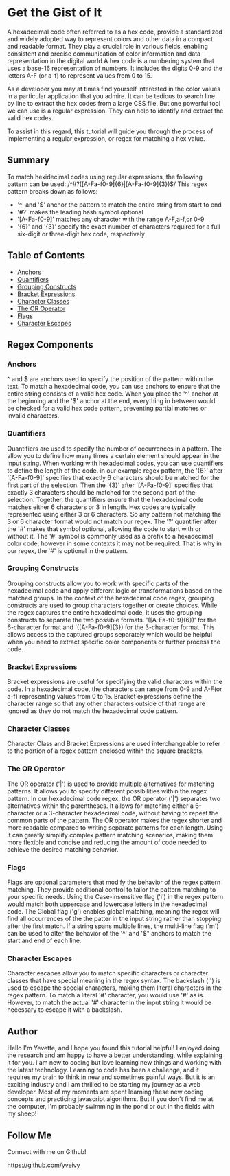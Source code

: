 # Get the Gist of It

A hexadecimal code often referred to as a hex code, provide a standardized and widely adopted way to represent colors and other data in a compact and readable format. They play a crucial role in various fields, enabling consistent and precise communication of color information and data representation in the digital world.A hex code is a numbering system that uses a base-16 representation of numbers. It includes the digits 0-9 and the letters A-F (or a-f) to represent values from 0 to 15. 

As a developer you may at times find yourself interested in the color values in a particular application that you admire. It can be tedious to search line by line to extract the hex codes from a large CSS file. But one powerful tool we can use is a regular expression. They can help to identify and extract the valid hex codes.

To assist in this regard, this tutorial will guide you through the process of implementing a regular expression, or regex for matching a hex value. 

## Summary

To match hexidecimal codes using regular expressions, the following pattern can be used: /^#?([A-Fa-f0-9]{6}|[A-Fa-f0-9]{3})$/ This regex pattern breaks down as follows:
 - '^' and '$' anchor the pattern to match the entire string from start to end
 - '#?' makes the leading hash symbol optional
 - '[A-Fa-f0-9]' matches any character with the range A-F,a-f,or 0-9
 - '{6}' and '{3}' specify the exact number of characters required for a full six-digit or three-digit hex code, respectively

## Table of Contents

- [Anchors](#anchors)
- [Quantifiers](#quantifiers)
- [Grouping Constructs](#grouping-constructs)
- [Bracket Expressions](#bracket-expressions)
- [Character Classes](#character-classes)
- [The OR Operator](#the-or-operator)
- [Flags](#flags)
- [Character Escapes](#character-escapes)

## Regex Components

### Anchors

^ and $ are anchors used to specify the position of the pattern within the text. To match a hexadecimal code, you can use anchors to ensure that the entire string consists of a valid hex code. When you place the '^' anchor at the beginning and the '$' anchor at the end, everything in between would be checked for a valid hex code pattern, preventing partial matches or invalid characters.

### Quantifiers
Quantifiers are used to specify the number of occurrences in a pattern. The allow you to define how many times a certain element should appear in the input string. When working with hexadecimal codes, you can use quantifiers to define the length of the code. in our example regex pattern, the '{6}' after '[A-Fa-f0-9]' specifies that exactly 6 characters should be matched for the first part of the selection. Then the '{3}' after '[A-Fa-f0-9]' specifies that exactly 3 characters should be matched for the second part of the selection. Together, the quantifiers ensure that the hexadecimal code matches either 6 characters or 3 in length. Hex codes are typically represented using either 3 or 6 characters. So any pattern not matching the 3 or 6 character format would not match our regex. The '?' quantifier after the '#' makes that symbol optional, allowing the code to start with or without it. The '#' symbol is commonly used as a prefix to a hexadecimal color code, however in some contexts it may not be required. That is why in our regex, the '#' is optional in the pattern.

### Grouping Constructs

Grouping constructs allow you to work with specific parts of the hexadecimal code and apply different logic or transformations based on the matched groups. In the context of the hexadecimal code regex, grouping constructs are used to group characters together or create choices. While the regex captures the entire hexadecimal code, it uses the grouping constructs to separate the two possible formats. '([A-Fa-f0-9]{6})' for the 6-character format and '([A-Fa-f0-9]{3}) for the 3-character format. This allows access to the captured groups separately which would be helpful when you need to extract specific color components or further process the code.

### Bracket Expressions

Bracket expressions are useful for specifying the valid characters within the code. In a hexadecimal code, the characters can range from 0-9 and A-F(or a-f) representing values from 0 to 15. Bracket expressions define the character range so that any other characters outside of that range are ignored as they do not match the hexadecimal code pattern. 

### Character Classes

Character Class and Bracket Expressions are used interchangeable to refer to the portion of a regex pattern enclosed within the square brackets. 

### The OR Operator

The OR operator ('|') is used to provide multiple alternatives for matching patterns. It allows you to specify different possibilities within the regex pattern. In our hexadecimal code regex, the OR operator ('|') separates two alternatives within the parentheses.  It allows for matching either a 6-character or a 3-character hexadecimal code, without having to repeat the common parts of the pattern. The OR operator makes the regex shorter and more readable compared to writing separate patterns for each length. Using it can greatly simplify complex pattern matching scenarios, making them more flexible and concise and reducing the amount of code needed to achieve the desired matching behavior.  

### Flags

Flags are optional parameters that modify the behavior of the regex pattern matching. They provide additional control to tailor the pattern matching to your specific needs. Using the Case-insensitive flag ('i') in the regex pattern would match both uppercase and lowercase letters in the hexadecimal code. The Global flag ('g') enables global matching, meaning the regex will find all occurrences of the the patter in the input string rather than stopping after the first match. If a string spans multiple lines, the multi-line flag ('m') can be used to alter the behavior of the '^' and '$" anchors to match the start and end of each line.

### Character Escapes

Character escapes allow you to match specific characters or character classes that have special meaning in the regex syntax. The backslash ('\') is used to escape the special characters, making them literal characters in the regex pattern. To match a literal '#' character, you would use '#' as is. However, to match the actual '#' character in the input string it would be necessary to escape it with a backslash. 

## Author

Hello I'm Yevette, and I hope you found this tutorial helpful! I enjoyed doing the research and am happy to have a better understanding, while explaining it for you. I am new to coding but love learning new things and working with the latest technology. Learning to code has been a challenge, and it requires my brain to think in new and sometimes painful ways. But it is an exciting industry and I am thrilled to be starting my journey as a web developer. Most of my moments are spent learning these new coding concepts and practicing javascript algorithms. But if you don't find me at the computer, I'm probably swimming in the pond or out in the fields with my sheep!

## Follow Me

Connect with me on Github!

https://github.com/yveivy
 